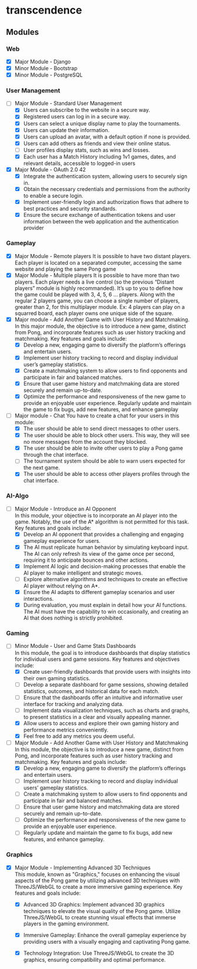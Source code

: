 # transcendence
## Modules
### Web
- [X] Major Module - Django
- [X] Minor Module - Bootstrap
- [x] Minor Module - PostgreSQL
### User Management
- [ ] Major Module - Standard User Management
    - [X] Users can subscribe to the website in a secure way.
    - [X] Registered users can log in in a secure way.
    - [X] Users can select a unique display name to play the tournaments.
    - [X] Users can update their information.
    - [X] Users can upload an avatar, with a default option if none is provided.
    - [X] Users can add others as friends and view their online status.
    - [ ] User profiles display stats, such as wins and losses.
    - [X] Each user has a Match History including 1v1 games, dates, and relevant details, accessible to logged-in users
- [X] Major Module - OAuth 2.0 42
    - [X] Integrate the authentication system, allowing users to securely sign in.
    - [X] Obtain the necessary credentials and permissions from the authority to enable a secure login.
    - [X] Implement user-friendly login and authorization flows that adhere to best practices and security standards.
    - [X] Ensure the secure exchange of authentication tokens and user information between the web application and the authentication provider
### Gameplay
- [X] Major Module - Remote players
    It is possible to have two distant players. Each player is located on a separated computer, accessing the same website and playing the same Pong game
- [X] Major Module - Multiple players
    It is possible to have more than two players. Each player needs a live control (so the previous “Distant players” module is highly recommanded). It’s up to you to define how the game could be played with 3, 4, 5, 6 ... players. Along with the regular 2 players game, you can choose a single number of players, greater than 2, for this multiplayer module. Ex: 4 players can play on a squarred board, each player owns one unique side of the square.
- [X] Major module - Add Another Game with User History and Matchmaking.
    In this major module, the objective is to introduce a new game, distinct from Pong, and incorporate features such as user history tracking and matchmaking. Key features and goals include:
    - [X] Develop a new, engaging game to diversify the platform’s offerings and entertain users.
    - [X] Implement user history tracking to record and display individual user’s gameplay statistics.
    - [X] Create a matchmaking system to allow users to find opponents and participate in fair and balanced matches.
    - [X] Ensure that user game history and matchmaking data are stored securely and remain up-to-date.
    - [X] Optimize the performance and responsiveness of the new game to provide an enjoyable user experience. Regularly update and maintain the game to fix bugs, add new features, and enhance gameplay
- [ ] Major module - Chat
    You have to create a chat for your users in this module:
    - [X] The user should be able to send direct messages to other users.
    - [X] The user should be able to block other users. This way, they will see no more messages from the account they blocked.
    - [X] The user should be able to invite other users to play a Pong game through the chat interface.
    - [ ] The tournament system should be able to warn users expected for the next game.
    - [X] The user should be able to access other players profiles through the chat interface.
### AI-Algo
- [ ] Major Module - Introduce an AI Opponent  
    In this module, your objective is to incorporate an AI player into the game. Notably, the use of the A* algorithm is not permitted for this task. Key features and goals include:  
    - [X] Develop an AI opponent that provides a challenging and engaging gameplay experience for users.  
    - [X] The AI must replicate human behavior by simulating keyboard input. The AI can only refresh its view of the game once per second, requiring it to anticipate bounces and other actions.  
    - [X] Implement AI logic and decision-making processes that enable the AI player to make intelligent and strategic moves.  
    - [ ] Explore alternative algorithms and techniques to create an effective AI player without relying on A*.  
    - [X] Ensure the AI adapts to different gameplay scenarios and user interactions.  
    - [X] During evaluation, you must explain in detail how your AI functions. The AI must have the capability to win occasionally, and creating an AI that does nothing is strictly prohibited.  
### Gaming
- [ ] Minor Module - User and Game Stats Dashboards  
    In this module, the goal is to introduce dashboards that display statistics for individual users and game sessions. Key features and objectives include:  
    - [X] Create user-friendly dashboards that provide users with insights into their own gaming statistics.  
    - [ ] Develop a separate dashboard for game sessions, showing detailed statistics, outcomes, and historical data for each match.  
    - [ ] Ensure that the dashboards offer an intuitive and informative user interface for tracking and analyzing data.  
    - [ ] Implement data visualization techniques, such as charts and graphs, to present statistics in a clear and visually appealing manner.  
    - [X] Allow users to access and explore their own gaming history and performance metrics conveniently.  
    - [X] Feel free to add any metrics you deem useful.
- [ ] Major Module - Add Another Game with User History and Matchmaking  
    In this module, the objective is to introduce a new game, distinct from Pong, and incorporate features such as user history tracking and matchmaking. Key features and goals include:  
    - [X] Develop a new, engaging game to diversify the platform’s offerings and entertain users.  
    - [ ] Implement user history tracking to record and display individual users’ gameplay statistics.  
    - [ ] Create a matchmaking system to allow users to find opponents and participate in fair and balanced matches.  
    - [ ] Ensure that user game history and matchmaking data are stored securely and remain up-to-date.  
    - [ ] Optimize the performance and responsiveness of the new game to provide an enjoyable user experience.  
    - [ ] Regularly update and maintain the game to fix bugs, add new features, and enhance gameplay.
### Graphics
- [X] Major Module - Implementing Advanced 3D Techniques  
    This module, known as "Graphics," focuses on enhancing the visual aspects of the Pong game by utilizing advanced 3D techniques with ThreeJS/WebGL to create a more immersive gaming experience. Key features and goals include:  
    - [X] Advanced 3D Graphics: Implement advanced 3D graphics techniques to elevate the visual quality of the Pong game. Utilize ThreeJS/WebGL to create stunning visual effects that immerse players in the gaming environment.  
    - [X] Immersive Gameplay: Enhance the overall gameplay experience by providing users with a visually engaging and captivating Pong game.  
    - [X] Technology Integration: Use ThreeJS/WebGL to create the 3D graphics, ensuring compatibility and optimal performance.  

